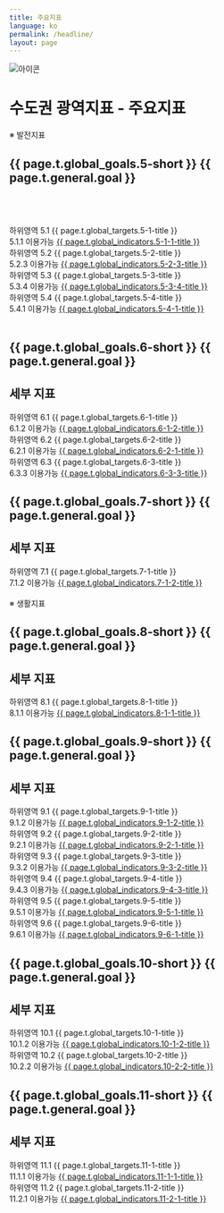 ```yaml
---
title: 주요지표
language: ko
permalink: /headline/
layout: page
---
```


<div class="heading goal-banner goal-13">
    <div class="container">
        <div class="row">
            <div class="sttl">
                <img src="{{ site.goal_image_base }}/{{ page.language }}/sub_title.png" alt="아이콘" />
            </div>
            <div class="sttl">
                <h1>수도권 광역지표 - 주요지표</h1>
            </div>
        </div>
    </div>
</div>

<div id="main-content" class="container goal-indicators goal-1 goal-by-target" role="main">

<div class="title2">※ 발전지표</div>
    
<div class="visible-md-block visible-lg-block">
    <div class="col-md-6">
        <h2>{{ page.t.global_goals.5-short }} {{ page.t.general.goal }}</h2>
    </div>
    <div class="col-md-6"><h2>&nbsp;</h2></div>
</div>

<div class="indicator-cards target goal-target col-md-6">
    <span class="indicator-card-number">
        <label class="hidden-md hidden-lg">하위영역</label>
        5.1
    </span>
    {{ page.t.global_targets.5-1-title }}
</div>

<div class="indicator-cards col-md-6 row no-gutters">
    <div class="col-md-12  goal-indicator">
        <span class="indicator-card-number">
            5.1.1
            <span class="status complete">
                <span class="status-inner">이용가능</span>
            </span>
        </span>
        <a href="/site/5-1-1">
            {{ page.t.global_indicators.5-1-1-title }}
        </a>
    </div>
</div>
  
<div class="indicator-cards target goal-target col-md-6">
    <span class="indicator-card-number">
        <label class="hidden-md hidden-lg">하위영역</label>
        5.2
    </span>
    {{ page.t.global_targets.5-2-title }}
</div>

<div class="indicator-cards col-md-6 row no-gutters">
    <div class="col-md-12  goal-indicator">
        <span class="indicator-card-number">
            5.2.3
            <span class="status complete">
                <span class="status-inner">이용가능</span>
            </span>
        </span>
        <a href="/site/5-2-3">
            {{ page.t.global_indicators.5-2-3-title }}
        </a>
    </div>
</div>        

<div class="indicator-cards target goal-target col-md-6">
    <span class="indicator-card-number">
        <label class="hidden-md hidden-lg">하위영역</label>
        5.3
    </span>
    {{ page.t.global_targets.5-3-title }}
</div>

<div class="indicator-cards col-md-6 row no-gutters">
    <div class="col-md-12  goal-indicator">
        <span class="indicator-card-number">
            5.3.4
            <span class="status complete">
                <span class="status-inner">이용가능</span>
            </span>
        </span>
        <a href="/site/5-3-4">
            {{ page.t.global_indicators.5-3-4-title }}
        </a>
    </div>
</div>      
    
<div class="indicator-cards target goal-target col-md-6">
    <span class="indicator-card-number">
        <label class="hidden-md hidden-lg">하위영역</label>
        5.4
    </span>
    {{ page.t.global_targets.5-4-title }}
</div>

<div class="indicator-cards col-md-6 row no-gutters">
    <div class="col-md-12  goal-indicator">
        <span class="indicator-card-number">
            5.4.1
            <span class="status complete">
                <span class="status-inner">이용가능</span>
            </span>
        </span>
        <a href="/site/5-4-1">
            {{ page.t.global_indicators.5-4-1-title }}
        </a>
    </div>
</div>      
    
<div class="under_line">&nbsp;</div>
    
    
<div class="visible-md-block visible-lg-block">
    <div class="col-md-6">
        <h2>{{ page.t.global_goals.6-short }} {{ page.t.general.goal }}</h2>
    </div>
    <div class="col-md-6">
        <h2>세부 지표</h2>
    </div>
</div>    

<div class="indicator-cards target goal-target col-md-6">
    <span class="indicator-card-number">
        <label class="hidden-md hidden-lg">하위영역</label>
        6.1
    </span>
    {{ page.t.global_targets.6-1-title }}
</div>

<div class="indicator-cards col-md-6 row no-gutters">
    <div class="col-md-12  goal-indicator">
        <span class="indicator-card-number">
            6.1.2
            <span class="status complete">
                <span class="status-inner">이용가능</span>
            </span>
        </span>
        <a href="/site/6-1-2">
            {{ page.t.global_indicators.6-1-2-title }}
        </a>
    </div>
</div>  

<div class="indicator-cards target goal-target col-md-6">
    <span class="indicator-card-number">
        <label class="hidden-md hidden-lg">하위영역</label>
        6.2
    </span>
    {{ page.t.global_targets.6-2-title }}
</div>

<div class="indicator-cards col-md-6 row no-gutters">
    <div class="col-md-12  goal-indicator">
        <span class="indicator-card-number">
            6.2.1
            <span class="status complete">
                <span class="status-inner">이용가능</span>
            </span>
        </span>
        <a href="/site/6-2-1">
            {{ page.t.global_indicators.6-2-1-title }}
        </a>
    </div>
</div>      
    
<div class="indicator-cards target goal-target col-md-6">
    <span class="indicator-card-number">
        <label class="hidden-md hidden-lg">하위영역</label>
        6.3
    </span>
    {{ page.t.global_targets.6-3-title }}
</div>

<div class="indicator-cards col-md-6 row no-gutters">
    <div class="col-md-12  goal-indicator">
        <span class="indicator-card-number">
            6.3.3
            <span class="status complete">
                <span class="status-inner">이용가능</span>
            </span>
        </span>
        <a href="/site/6-3-3">
            {{ page.t.global_indicators.6-3-3-title }}
        </a>
    </div>
</div>  
  
<div class="visible-md-block visible-lg-block">
    <div class="col-md-6">
        <h2>{{ page.t.global_goals.7-short }} {{ page.t.general.goal }}</h2>
    </div>
    <div class="col-md-6">
        <h2>세부 지표</h2>
    </div>
</div>    

<div class="indicator-cards target goal-target col-md-6">
    <span class="indicator-card-number">
        <label class="hidden-md hidden-lg">하위영역</label>
        7.1
    </span>
    {{ page.t.global_targets.7-1-title }}
</div>

<div class="indicator-cards col-md-6 row no-gutters">
    <div class="col-md-12  goal-indicator">
        <span class="indicator-card-number">
            7.1.2
            <span class="status complete">
                <span class="status-inner">이용가능</span>
            </span>
        </span>
        <a href="/site/7-1-2">
            {{ page.t.global_indicators.7-1-2-title }}
        </a>
    </div>
</div>  

<div class="part_line">&nbsp;</div>
    
<div class="title2">※ 생활지표</div>
    
<div class="visible-md-block visible-lg-block">
    <div class="col-md-6">
        <h2>{{ page.t.global_goals.8-short }} {{ page.t.general.goal }}</h2>
    </div>
    <div class="col-md-6">
        <h2>세부 지표</h2>
    </div>
</div>
    
<div class="indicator-cards target goal-target col-md-6">
    <span class="indicator-card-number">
        <label class="hidden-md hidden-lg">하위영역</label>
        8.1
    </span>
    {{ page.t.global_targets.8-1-title }}
</div>

<div class="indicator-cards col-md-6 row no-gutters">
    <div class="col-md-12  goal-indicator">
        <span class="indicator-card-number">
            8.1.1
            <span class="status complete">
                <span class="status-inner">이용가능</span>
            </span>
        </span>
        <a href="/site/8-1-1">
            {{ page.t.global_indicators.8-1-1-title }}
        </a>
    </div>
</div>      
    
<div class="visible-md-block visible-lg-block">
    <div class="col-md-6">
        <h2>{{ page.t.global_goals.9-short }} {{ page.t.general.goal }}</h2>
    </div>
    <div class="col-md-6">
        <h2>세부 지표</h2>
    </div>
</div>
    
<div class="indicator-cards target goal-target col-md-6">
    <span class="indicator-card-number">
        <label class="hidden-md hidden-lg">하위영역</label>
        9.1
    </span>
    {{ page.t.global_targets.9-1-title }}
</div>

<div class="indicator-cards col-md-6 row no-gutters">
    <div class="col-md-12  goal-indicator">
        <span class="indicator-card-number">
            9.1.2
            <span class="status complete">
                <span class="status-inner">이용가능</span>
            </span>
        </span>
        <a href="/site/9-1-2">
            {{ page.t.global_indicators.9-1-2-title }}
        </a>
    </div>
</div>  
    
<div class="indicator-cards target goal-target col-md-6">
    <span class="indicator-card-number">
        <label class="hidden-md hidden-lg">하위영역</label>
        9.2
    </span>
    {{ page.t.global_targets.9-2-title }}
</div>

<div class="indicator-cards col-md-6 row no-gutters">
    <div class="col-md-12  goal-indicator">
        <span class="indicator-card-number">
            9.2.1
            <span class="status complete">
                <span class="status-inner">이용가능</span>
            </span>
        </span>
        <a href="/site/9-2-1">
            {{ page.t.global_indicators.9-2-1-title }}
        </a>
    </div>
</div> 
    
<div class="indicator-cards target goal-target col-md-6">
    <span class="indicator-card-number">
        <label class="hidden-md hidden-lg">하위영역</label>
        9.3
    </span>
    {{ page.t.global_targets.9-3-title }}
</div>

<div class="indicator-cards col-md-6 row no-gutters">
    <div class="col-md-12  goal-indicator">
        <span class="indicator-card-number">
            9.3.2
            <span class="status complete">
                <span class="status-inner">이용가능</span>
            </span>
        </span>
        <a href="/site/9-3-2">
            {{ page.t.global_indicators.9-3-2-title }}
        </a>
    </div>
</div> 
    
<div class="indicator-cards target goal-target col-md-6">
    <span class="indicator-card-number">
        <label class="hidden-md hidden-lg">하위영역</label>
        9.4
    </span>
    {{ page.t.global_targets.9-4-title }}
</div>

<div class="indicator-cards col-md-6 row no-gutters">
    <div class="col-md-12  goal-indicator">
        <span class="indicator-card-number">
            9.4.3
            <span class="status complete">
                <span class="status-inner">이용가능</span>
            </span>
        </span>
        <a href="/site/9-4-3">
            {{ page.t.global_indicators.9-4-3-title }}
        </a>
    </div>
</div> 
    
<div class="indicator-cards target goal-target col-md-6">
    <span class="indicator-card-number">
        <label class="hidden-md hidden-lg">하위영역</label>
        9.5
    </span>
    {{ page.t.global_targets.9-5-title }}
</div>

<div class="indicator-cards col-md-6 row no-gutters">
    <div class="col-md-12  goal-indicator">
        <span class="indicator-card-number">
            9.5.1
            <span class="status complete">
                <span class="status-inner">이용가능</span>
            </span>
        </span>
        <a href="/site/9-5-1">
            {{ page.t.global_indicators.9-5-1-title }}
        </a>
    </div>
</div> 
    
<div class="indicator-cards target goal-target col-md-6">
    <span class="indicator-card-number">
        <label class="hidden-md hidden-lg">하위영역</label>
        9.6
    </span>
    {{ page.t.global_targets.9-6-title }}
</div>

<div class="indicator-cards col-md-6 row no-gutters">
    <div class="col-md-12  goal-indicator">
        <span class="indicator-card-number">
            9.6.1
            <span class="status complete">
                <span class="status-inner">이용가능</span>
            </span>
        </span>
        <a href="/site/9-6-1">
            {{ page.t.global_indicators.9-6-1-title }}
        </a>
    </div>
</div> 
    
<div class="visible-md-block visible-lg-block">
    <div class="col-md-6">
        <h2>{{ page.t.global_goals.10-short }} {{ page.t.general.goal }}</h2>
    </div>
    <div class="col-md-6">
        <h2>세부 지표</h2>
    </div>
</div>
    
<div class="indicator-cards target goal-target col-md-6">
    <span class="indicator-card-number">
        <label class="hidden-md hidden-lg">하위영역</label>
        10.1
    </span>
    {{ page.t.global_targets.10-1-title }}
</div>

<div class="indicator-cards col-md-6 row no-gutters">
    <div class="col-md-12  goal-indicator">
        <span class="indicator-card-number">
            10.1.2
            <span class="status complete">
                <span class="status-inner">이용가능</span>
            </span>
        </span>
        <a href="/site/10-1-2">
            {{ page.t.global_indicators.10-1-2-title }}
        </a>
    </div>
</div>  
    
<div class="indicator-cards target goal-target col-md-6">
    <span class="indicator-card-number">
        <label class="hidden-md hidden-lg">하위영역</label>
        10.2
    </span>
    {{ page.t.global_targets.10-2-title }}
</div>

<div class="indicator-cards col-md-6 row no-gutters">
    <div class="col-md-12  goal-indicator">
        <span class="indicator-card-number">
            10.2.2
            <span class="status complete">
                <span class="status-inner">이용가능</span>
            </span>
        </span>
        <a href="/site/10-2-2">
            {{ page.t.global_indicators.10-2-2-title }}
        </a>
    </div>
</div>
    
<div class="visible-md-block visible-lg-block">
    <div class="col-md-6">
        <h2>{{ page.t.global_goals.11-short }} {{ page.t.general.goal }}</h2>
    </div>
    <div class="col-md-6">
        <h2>세부 지표</h2>
    </div>
</div>
    
<div class="indicator-cards target goal-target col-md-6">
    <span class="indicator-card-number">
        <label class="hidden-md hidden-lg">하위영역</label>
        11.1
    </span>
    {{ page.t.global_targets.11-1-title }}
</div>

<div class="indicator-cards col-md-6 row no-gutters">
    <div class="col-md-12  goal-indicator">
        <span class="indicator-card-number">
            11.1.1
            <span class="status complete">
                <span class="status-inner">이용가능</span>
            </span>
        </span>
        <a href="/site/11-1-1">
            {{ page.t.global_indicators.11-1-1-title }}
        </a>
    </div>
</div>  
    
<div class="indicator-cards target goal-target col-md-6">
    <span class="indicator-card-number">
        <label class="hidden-md hidden-lg">하위영역</label>
        11.2
    </span>
    {{ page.t.global_targets.11-2-title }}
</div>

<div class="indicator-cards col-md-6 row no-gutters">
    <div class="col-md-12  goal-indicator">
        <span class="indicator-card-number">
            11.2.1
            <span class="status complete">
                <span class="status-inner">이용가능</span>
            </span>
        </span>
        <a href="/site/11-2-1">
            {{ page.t.global_indicators.11-2-1-title }}
        </a>
    </div>
</div>  
        
</div>
